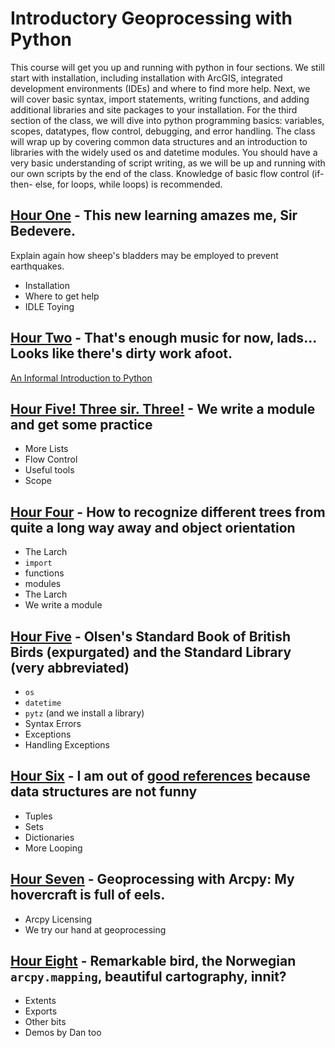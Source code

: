 # Introductory Geoprocessing with Python

This course will get you up and running with python in four sections. We still
start with installation, including installation with ArcGIS, integrated
development environments (IDEs) and where to find more help. Next, we will
cover basic syntax, import statements, writing functions, and adding
additional libraries and site packages to your installation. For the third
section of the class, we will dive into python programming basics: variables,
scopes, datatypes, flow control, debugging, and error handling. The class will
wrap up by covering common data structures and an introduction to libraries
with the widely used os and datetime modules. You should have a very basic
understanding of script writing, as we will be up and running with our own
scripts by the end of the class. Knowledge of basic flow control (if-then-
else, for loops, while loops) is recommended.
  
## [Hour One](https://github.com/marigolds6/pythonintro/edit/master/Hour1.md) - This new learning amazes me, Sir Bedevere.
Explain again how sheep's bladders may be employed to prevent earthquakes.
* Installation
* Where to get help
* IDLE Toying
  
## [Hour Two](https://github.com/marigolds6/pythonintro/edit/master/Hour2.md) - That's enough music for now, lads... Looks like there's dirty work afoot.  
[An Informal Introduction to Python](http://docs.python.org/2/tutorial/introduction.html)

## [Hour Five! Three sir. Three!](https://github.com/marigolds6/pythonintro/edit/master/Hour3.md) - We write a module and get some practice
* More Lists
* Flow Control
* Useful tools
* Scope

## [Hour Four](https://github.com/marigolds6/pythonintro/edit/master/Hour4.md) - How to recognize different trees from quite a long way away and object orientation
* The Larch
* ```import```
* functions
* modules
* The Larch
* We write a module

## [Hour Five](https://github.com/marigolds6/pythonintro/edit/master/Hour5.md) - Olsen's Standard Book of British Birds (expurgated) and the Standard Library (very abbreviated)  
* ```os```
* ```datetime```
* ```pytz``` (and we install a library)  
* Syntax Errors
* Exceptions
* Handling Exceptions
  
## [Hour Six](https://github.com/marigolds6/pythonintro/edit/master/Hour6.md) - I am out of [good references](https://docs.python.org/2/faq/general.html#do-i-have-to-like-monty-python-s-flying-circus) because data structures are not funny  
* Tuples
* Sets
* Dictionaries
* More Looping  
  
## [Hour Seven](https://github.com/marigolds6/pythonintro/edit/master/Hour7.md) - Geoprocessing with Arcpy: My hovercraft is full of eels.
* Arcpy Licensing
* We try our hand at geoprocessing
  
## [Hour Eight](https://github.com/marigolds6/pythonintro/edit/master/Hour8.md) - Remarkable bird, the Norwegian ```arcpy.mapping```, beautiful cartography, innit?  
* Extents
* Exports
* Other bits
* Demos by Dan too  
  
